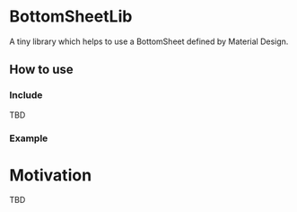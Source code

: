 # BottomSheetLib
A tiny library which helps to use a BottomSheet defined by Material Design.

## How to use
### Include
TBD
### Example


# Motivation
TBD
